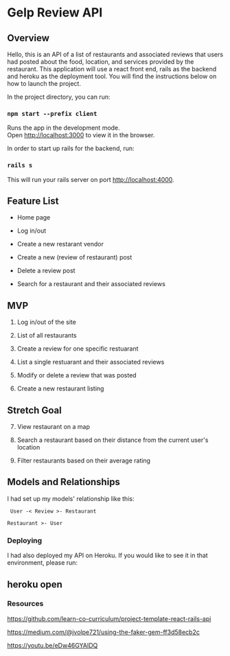 # Gelp Review API

## Overview

Hello, this is an API of a list of restaurants and associated reviews that users had posted about the food, location, and services provided by the restaurant. This application will use a react front end, rails as the backend and heroku as the deployment tool. You will find the instructions below on how to launch the project.

In the project directory, you can run:

### `npm start --prefix client`

Runs the app in the development mode.\
Open [http://localhost:3000](http://localhost:3000) to view it in the browser.

In order to start up rails for the backend, run:

### `rails s`

This will run your rails server on port [http://localhost:4000](http://localhost:4000).

## Feature List

- Home page

- Log in/out

- Create a new restarant vendor

- Create a new (review of restaurant) post

- Delete a review post

- Search for a restaurant and their associated reviews

## MVP

1. Log in/out of the site

2. List of all restaurants

3. Create a review for one specific restuarant 

4. List a single restuarant and their associated reviews

5. Modify or delete a review that was posted

6. Create a new restaurant listing

## Stretch Goal

7. View restaurant on a map

8. Search a restaurant based on their distance from the current user's location

9. Filter restaurants based on their average rating

## Models and Relationships

I had set up my models' relationship like this: 

``` User -< Review >- Restaurant``` 

```Restaurant >- User```

### Deploying

I had also deployed my API on Heroku. If you would like to see it in that environment, please run:

## heroku open

### Resources

https://github.com/learn-co-curriculum/project-template-react-rails-api

https://medium.com/@jvolpe721/using-the-faker-gem-ff3d58ecb2c

https://youtu.be/eDw46GYAIDQ

